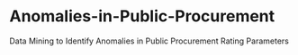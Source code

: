 # Anomalies-in-Public-Procurement
Data Mining to Identify Anomalies in Public Procurement Rating Parameters
